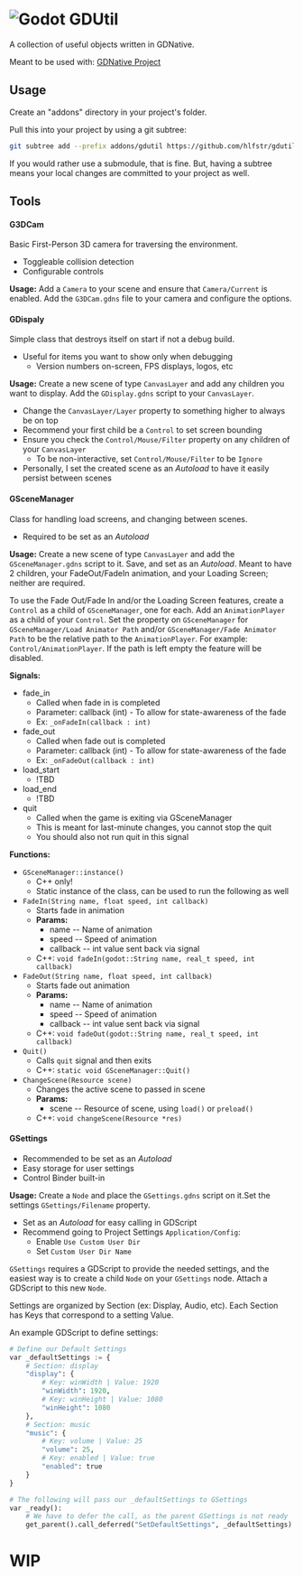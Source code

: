 # ![Godot](https://raw.githubusercontent.com/hlfstr/gdnative-project/master/icon.png) GDUtil

A collection of useful objects written in GDNative.

Meant to be used with: [GDNative Project](https://github.com/hlfstr/gdnative-project)

## Usage

Create an "addons" directory in your project's folder.  

Pull this into your project by using a git subtree:
````bash
git subtree add --prefix addons/gdutil https://github.com/hlfstr/gdutil.git master --squash
````

If you would rather use a submodule, that is fine.  But, having a subtree means your local changes are committed to your project as well.

## Tools

#### G3DCam

Basic First-Person 3D camera for traversing the environment. 
- Toggleable collision detection
- Configurable controls

**Usage:** Add a `Camera` to your scene and ensure that `Camera/Current` is enabled.  Add the `G3DCam.gdns` file to your camera and configure the options.

#### GDispaly

Simple class that destroys itself on start if not a debug build.
- Useful for items you want to show only when debugging
    - Version numbers on-screen, FPS displays, logos, etc

**Usage:** Create a new scene of type `CanvasLayer` and add any children you want to display. Add the `GDisplay.gdns` script to your `CanvasLayer`.
- Change the `CanvasLayer/Layer` property to something higher to always be on top
- Recommend your first child be a `Control` to set screen bounding
- Ensure you check the `Control/Mouse/Filter` property on any children of your `CanvasLayer`
    - To be non-interactive, set `Control/Mouse/Filter` to be `Ignore` 
- Personally, I set the created scene as an _Autoload_ to have it easily persist between scenes

#### GSceneManager

Class for handling load screens, and changing between scenes.
- Required to be set as an _Autoload_

**Usage:** Create a new scene of type `CanvasLayer` and add the `GSceneManager.gdns` script to it.  Save, and set as an _Autoload_.  Meant to have 2 children, your FadeOut/FadeIn animation, and your Loading Screen; neither are required.  

To use the Fade Out/Fade In and/or the Loading Screen features, create a `Control` as a child of `GSceneManager`, one for each.  Add an `AnimationPlayer` as a child of your `Control`.  Set the property on `GSceneManager` for `GSceneManager/Load Animator Path` and/or `GSceneManager/Fade Animator Path` to be the relative path to the `AnimationPlayer`. For example: `Control/AnimationPlayer`.  If the path is left empty the feature will be disabled.

**Signals:**
- fade_in
    - Called when fade in is completed
    - Parameter: callback (int) - To allow for state-awareness of the fade
    - Ex: `_onFadeIn(callback : int)`
- fade_out 
    - Called when fade out is completed
    - Parameter: callback (int) - To allow for state-awareness of the fade
    - Ex: `_onFadeOut(callback : int)`
- load_start
    - !TBD
- load_end
    - !TBD
- quit
    - Called when the game is exiting via GSceneManager
    - This is meant for last-minute changes, you cannot stop the quit
    - You should also not run quit in this signal

**Functions:**
- `GSceneManager::instance()`
    - C++ only!
    - Static instance of the class, can be used to run the following as well
- `FadeIn(String name, float speed, int callback)`
    - Starts fade in animation
    - **Params:**
        - name     -- Name of animation
        - speed    -- Speed of animation
        - callback -- int value sent back via signal
    - C++: `void fadeIn(godot::String name, real_t speed, int callback)`
- `FadeOut(String name, float speed, int callback)`
    - Starts fade out animation
    - **Params:**
        - name     -- Name of animation
        - speed    -- Speed of animation
        - callback -- int value sent back via signal
    - C++: `void fadeOut(godot::String name, real_t speed, int callback)`
- `Quit()`
    - Calls `quit` signal and then exits
    - C++:  `static void GSceneManager::Quit()`
- `ChangeScene(Resource scene)`
    - Changes the active scene to passed in scene
    - **Params:**
        - scene -- Resource of scene, using `load()` or `preload()`
    - C++: `void changeScene(Resource *res)`

#### GSettings
- Recommended to be set as an _Autoload_
- Easy storage for user settings
- Control Binder built-in

**Usage:** Create a `Node` and place the `GSettings.gdns` script on it.Set the settings `GSettings/Filename` property.

- Set as an _Autoload_ for easy calling in GDScript
- Recommend going to Project Settings `Application/Config`:
    - Enable `Use Custom User Dir`
    - Set `Custom User Dir Name`

`GSettings` requires a GDScript to provide the needed settings, and the easiest way is to create a child `Node` on your `GSettings` node.  Attach a GDScript to this new `Node`.

Settings are organized by Section (ex: Display, Audio, etc). 
Each Section has Keys that correspond to a setting Value.

An example GDScript to define settings:
````python
# Define our Default Settings
var _defaultSettings := {
    # Section: display
    "display": {
        # Key: winWidth | Value: 1920
        "winWidth": 1920,
        # Key: winHeight | Value: 1080
        "winHeight": 1080
    },
    # Section: music
    "music": {
        # Key: volume | Value: 25
        "volume": 25,
        # Key: enabled | Value: true
        "enabled": true
    }
}

# The following will pass our _defaultSettings to GSettings
var _ready():
    # We have to defer the call, as the parent GSettings is not ready
    get_parent().call_deferred("SetDefaultSettings", _defaultSettings)
````

# WIP
